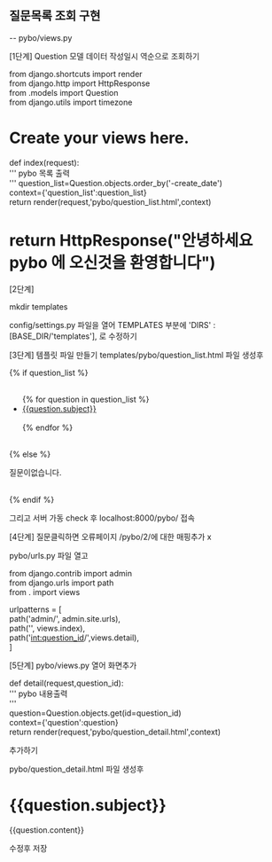 ## 질문목록 조회 구현

-- pybo/views.py

[1단계] Question 모델 데이터 작성일시 역순으로 조회하기

from django.shortcuts import render  
from django.http import HttpResponse  
from .models import Question  
from django.utils import timezone  
# Create your views here.  

def index(request):  
    '''
    pybo 목록 출력  
    '''
    question_list=Question.objects.order_by('-create_date')  
    context={'question_list':question_list}  
    return render(request,'pybo/question_list.html',context)  

   # return HttpResponse("안녕하세요 pybo 에 오신것을 환영합니다")  


[2단계]

mkdir templates

config/settings.py 파일을 열어 TEMPLATES 부분에 'DIRS' : [BASE_DIR/'templates'], 로 수정하기


[3단계] 템플릿 파일 만들기
templates/pybo/question_list.html 파일 생성후  

{% if question_list %}  
    <ul>  
        {% for question in question_list %}  
            <li><a href="/pybo/{{ question.id}}/">{{question.subject}}</a>  
            </li>  
        {% endfor %}  
    </ul>  
{% else %}  
    <p>질문이없습니다.</p>  
{% endif %}  

그리고 서버 가동 check 후 localhost:8000/pybo/ 접속

[4단계] 질문클릭하면 오류페이지 /pybo/2/에 대한 매핑추가 x

pybo/urls.py 파일 열고

from django.contrib import admin  
from django.urls import path  
from . import views  

urlpatterns = [  
    path('admin/', admin.site.urls),  
    path('', views.index),  
    path('<int:question_id>/',views.detail),  
]

[5단계] pybo/views.py 열어 화면추가

def detail(request,question_id):  
    '''
    pybo 내용출력  
    '''  
    question=Question.objects.get(id=question_id)  
    context={'question':question}  
    return render(request,'pybo/question_detail.html',context)  


추가하기

pybo/question_detail.html 파일 생성후

<h1>  
    {{question.subject}}  
</h1>  
<div>  
    {{question.content}}  
</div> 

수정후 저장
